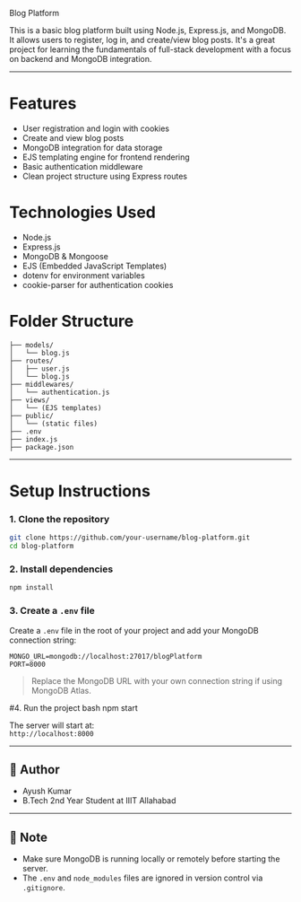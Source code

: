  Blog Platform

This is a basic blog platform built using Node.js, Express.js, and MongoDB. It allows users to register, log in, and create/view blog posts. It's a great project for learning the fundamentals of full-stack development with a focus on backend and MongoDB integration.

---

# Features

- User registration and login with cookies
- Create and view blog posts
- MongoDB integration for data storage
- EJS templating engine for frontend rendering
- Basic authentication middleware
- Clean project structure using Express routes


# Technologies Used

- Node.js
- Express.js
- MongoDB & Mongoose
- EJS (Embedded JavaScript Templates)
- dotenv for environment variables
- cookie-parser for authentication cookies

# Folder Structure

```
├── models/
│   └── blog.js
├── routes/
│   ├── user.js
│   └── blog.js
├── middlewares/
│   └── authentication.js
├── views/
│   └── (EJS templates)
├── public/
│   └── (static files)
├── .env
├── index.js
├── package.json
```

---

# Setup Instructions

### 1. Clone the repository
```bash
git clone https://github.com/your-username/blog-platform.git
cd blog-platform
```

### 2. Install dependencies
```bash
npm install
```

### 3. Create a `.env` file
Create a `.env` file in the root of your project and add your MongoDB connection string:

```env
MONGO_URL=mongodb://localhost:27017/blogPlatform
PORT=8000
```

> Replace the MongoDB URL with your own connection string if using MongoDB Atlas.

#4. Run the project
bash
npm start


The server will start at:  
`http://localhost:8000`

---

## 👤 Author

- Ayush Kumar  
- B.Tech 2nd Year Student at IIIT Allahabad

---

## 📌 Note

- Make sure MongoDB is running locally or remotely before starting the server.
- The `.env` and `node_modules` files are ignored in version control via `.gitignore`.
